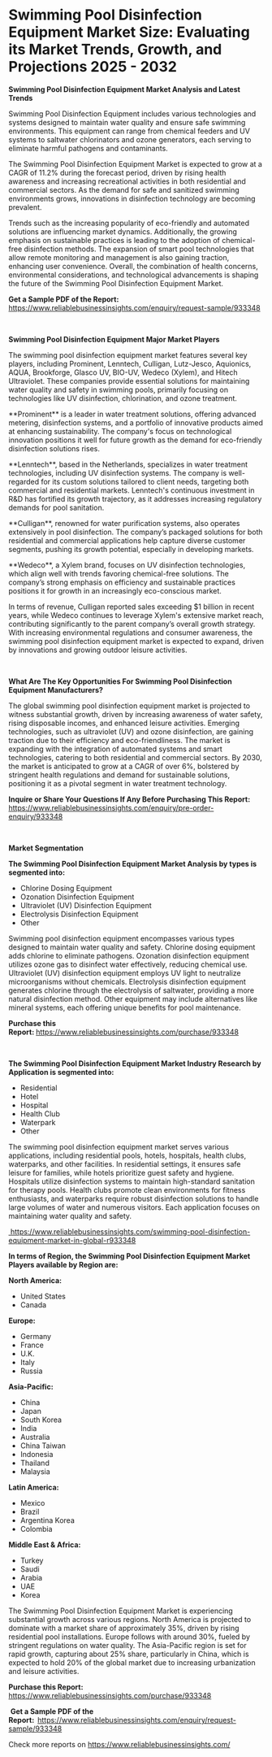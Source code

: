 <p><h1>Swimming Pool Disinfection Equipment Market Size: Evaluating its Market Trends, Growth, and Projections 2025 - 2032</h1></p><p><strong>Swimming Pool Disinfection Equipment Market Analysis and Latest Trends</strong></p>
<p><p>Swimming Pool Disinfection Equipment includes various technologies and systems designed to maintain water quality and ensure safe swimming environments. This equipment can range from chemical feeders and UV systems to saltwater chlorinators and ozone generators, each serving to eliminate harmful pathogens and contaminants. </p><p>The Swimming Pool Disinfection Equipment Market is expected to grow at a CAGR of 11.2% during the forecast period, driven by rising health awareness and increasing recreational activities in both residential and commercial sectors. As the demand for safe and sanitized swimming environments grows, innovations in disinfection technology are becoming prevalent. </p><p>Trends such as the increasing popularity of eco-friendly and automated solutions are influencing market dynamics. Additionally, the growing emphasis on sustainable practices is leading to the adoption of chemical-free disinfection methods. The expansion of smart pool technologies that allow remote monitoring and management is also gaining traction, enhancing user convenience. Overall, the combination of health concerns, environmental considerations, and technological advancements is shaping the future of the Swimming Pool Disinfection Equipment Market.</p></p>
<p><strong>Get a Sample PDF of the Report:&nbsp;</strong> <a href="https://www.reliablebusinessinsights.com/enquiry/request-sample/933348?utm_campaign=2278&utm_medium=2&utm_source=Github&utm_content=ia&utm_term=21032025&utm_id=swimming-pool-disinfection-equipment">https://www.reliablebusinessinsights.com/enquiry/request-sample/933348</a></p>
<p>&nbsp;</p>
<p><strong>Swimming Pool Disinfection Equipment Major Market Players</strong></p>
<p><p>The swimming pool disinfection equipment market features several key players, including Prominent, Lenntech, Culligan, Lutz-Jesco, Aquionics, AQUA, Brookforge, Glasco UV, BIO-UV, Wedeco (Xylem), and Hitech Ultraviolet. These companies provide essential solutions for maintaining water quality and safety in swimming pools, primarily focusing on technologies like UV disinfection, chlorination, and ozone treatment.</p><p>**Prominent** is a leader in water treatment solutions, offering advanced metering, disinfection systems, and a portfolio of innovative products aimed at enhancing sustainability. The company's focus on technological innovation positions it well for future growth as the demand for eco-friendly disinfection solutions rises.</p><p>**Lenntech**, based in the Netherlands, specializes in water treatment technologies, including UV disinfection systems. The company is well-regarded for its custom solutions tailored to client needs, targeting both commercial and residential markets. Lenntech's continuous investment in R&D has fortified its growth trajectory, as it addresses increasing regulatory demands for pool sanitation.</p><p>**Culligan**, renowned for water purification systems, also operates extensively in pool disinfection. The company’s packaged solutions for both residential and commercial applications help capture diverse customer segments, pushing its growth potential, especially in developing markets.</p><p>**Wedeco**, a Xylem brand, focuses on UV disinfection technologies, which align well with trends favoring chemical-free solutions. The company’s strong emphasis on efficiency and sustainable practices positions it for growth in an increasingly eco-conscious market.</p><p>In terms of revenue, Culligan reported sales exceeding $1 billion in recent years, while Wedeco continues to leverage Xylem's extensive market reach, contributing significantly to the parent company’s overall growth strategy. With increasing environmental regulations and consumer awareness, the swimming pool disinfection equipment market is expected to expand, driven by innovations and growing outdoor leisure activities.</p></p>
<p>&nbsp;</p>
<p><strong>What Are The Key Opportunities For Swimming Pool Disinfection Equipment Manufacturers?</strong></p>
<p><p>The global swimming pool disinfection equipment market is projected to witness substantial growth, driven by increasing awareness of water safety, rising disposable incomes, and enhanced leisure activities. Emerging technologies, such as ultraviolet (UV) and ozone disinfection, are gaining traction due to their efficiency and eco-friendliness. The market is expanding with the integration of automated systems and smart technologies, catering to both residential and commercial sectors. By 2030, the market is anticipated to grow at a CAGR of over 6%, bolstered by stringent health regulations and demand for sustainable solutions, positioning it as a pivotal segment in water treatment technology.</p></p>
<p><strong>Inquire or Share Your Questions If Any Before Purchasing This Report:</strong> <a href="https://www.reliablebusinessinsights.com/enquiry/pre-order-enquiry/933348?utm_campaign=2278&utm_medium=2&utm_source=Github&utm_content=ia&utm_term=21032025&utm_id=swimming-pool-disinfection-equipment">https://www.reliablebusinessinsights.com/enquiry/pre-order-enquiry/933348</a></p>
<p>&nbsp;</p>
<p><strong>Market Segmentation</strong></p>
<p><strong>The Swimming Pool Disinfection Equipment Market Analysis by types is segmented into:</strong></p>
<p><ul><li>Chlorine Dosing Equipment</li><li>Ozonation Disinfection Equipment</li><li>Ultraviolet (UV) Disinfection Equipment</li><li>Electrolysis Disinfection Equipment</li><li>Other</li></ul></p>
<p><p>Swimming pool disinfection equipment encompasses various types designed to maintain water quality and safety. Chlorine dosing equipment adds chlorine to eliminate pathogens. Ozonation disinfection equipment utilizes ozone gas to disinfect water effectively, reducing chemical use. Ultraviolet (UV) disinfection equipment employs UV light to neutralize microorganisms without chemicals. Electrolysis disinfection equipment generates chlorine through the electrolysis of saltwater, providing a more natural disinfection method. Other equipment may include alternatives like mineral systems, each offering unique benefits for pool maintenance.</p></p>
<p><strong>Purchase this Report:&nbsp;</strong><a href="https://www.reliablebusinessinsights.com/purchase/933348?utm_campaign=2278&utm_medium=2&utm_source=Github&utm_content=ia&utm_term=21032025&utm_id=swimming-pool-disinfection-equipment">https://www.reliablebusinessinsights.com/purchase/933348</a></p>
<p>&nbsp;</p>
<p><strong>The Swimming Pool Disinfection Equipment Market Industry Research by Application is segmented into:</strong></p>
<p><ul><li>Residential</li><li>Hotel</li><li>Hospital</li><li>Health Club</li><li>Waterpark</li><li>Other</li></ul></p>
<p><p>The swimming pool disinfection equipment market serves various applications, including residential pools, hotels, hospitals, health clubs, waterparks, and other facilities. In residential settings, it ensures safe leisure for families, while hotels prioritize guest safety and hygiene. Hospitals utilize disinfection systems to maintain high-standard sanitation for therapy pools. Health clubs promote clean environments for fitness enthusiasts, and waterparks require robust disinfection solutions to handle large volumes of water and numerous visitors. Each application focuses on maintaining water quality and safety.</p></p>
<p><a href="https://www.reliablebusinessinsights.com/swimming-pool-disinfection-equipment-market-in-global-r933348?utm_campaign=2278&utm_medium=2&utm_source=Github&utm_content=ia&utm_term=21032025&utm_id=swimming-pool-disinfection-equipment">&nbsp;https://www.reliablebusinessinsights.com/swimming-pool-disinfection-equipment-market-in-global-r933348</a></p>
<p><strong>In terms of Region, the Swimming Pool Disinfection Equipment Market Players available by Region are:</strong></p>
<p>
    <p> <strong> North America: </strong>
        <ul>
            <li>United States</li>
            <li>Canada</li>
        </ul>
        </p> 
    <p> <strong> Europe: </strong>
        <ul>
            <li>Germany</li>
            <li>France</li>
            <li>U.K.</li>
            <li>Italy</li>
            <li>Russia</li>
        </ul>
        </p> 
    <p> <strong> Asia-Pacific: </strong>
        <ul>
            <li>China</li>
            <li>Japan</li>
            <li>South Korea</li>
            <li>India</li>
            <li>Australia</li>
            <li>China Taiwan</li>
            <li>Indonesia</li>
            <li>Thailand</li>
            <li>Malaysia</li>
        </ul>
        </p> 
    <p> <strong> Latin America: </strong>
        <ul>
            <li>Mexico</li>
            <li>Brazil</li>
            <li>Argentina Korea</li>
            <li>Colombia</li>
        </ul>
        </p> 
    <p> <strong> Middle East & Africa: </strong>
        <ul>
            <li>Turkey</li>
            <li>Saudi</li>
            <li>Arabia</li>
            <li>UAE</li>
            <li>Korea</li>
        </ul>
    </p>
    </p>
<p><p>The Swimming Pool Disinfection Equipment Market is experiencing substantial growth across various regions. North America is projected to dominate with a market share of approximately 35%, driven by rising residential pool installations. Europe follows with around 30%, fueled by stringent regulations on water quality. The Asia-Pacific region is set for rapid growth, capturing about 25% share, particularly in China, which is expected to hold 20% of the global market due to increasing urbanization and leisure activities.</p></p>
<p><strong>Purchase this Report: </strong><a href="https://www.reliablebusinessinsights.com/purchase/933348?utm_campaign=2278&utm_medium=2&utm_source=Github&utm_content=ia&utm_term=21032025&utm_id=swimming-pool-disinfection-equipment">https://www.reliablebusinessinsights.com/purchase/933348</a></p>
<p>&nbsp;<strong>Get a Sample PDF of the Report:&nbsp;&nbsp;</strong><a href="https://www.reliablebusinessinsights.com/enquiry/request-sample/933348?utm_campaign=2278&utm_medium=2&utm_source=Github&utm_content=ia&utm_term=21032025&utm_id=swimming-pool-disinfection-equipment">https://www.reliablebusinessinsights.com/enquiry/request-sample/933348</a></p>
<p><strong></strong></p>
<p>Check more reports on <a href="https://www.reliablebusinessinsights.com/?utm_campaign=2278&utm_medium=2&utm_source=Github&utm_content=ia&utm_term=21032025&utm_id=swimming-pool-disinfection-equipment">https://www.reliablebusinessinsights.com/</a></p>